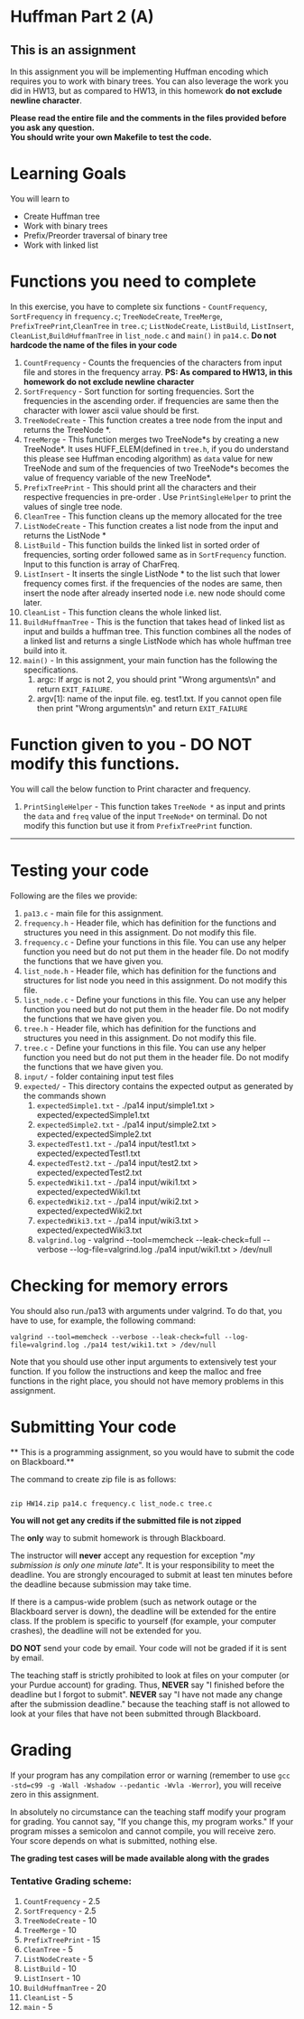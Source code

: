 # Huffman Part 2 (A)

## This is an assignment
In this assignment you will be implementing Huffman encoding which requires you to work with binary trees. You can also leverage the work you did in HW13, but as compared to HW13, in this homework **do not exclude newline character**.


<strong>Please read the entire file and the comments in the files provided before you ask any question.</strong><br>
<strong>You should write your own Makefile to test the code.</strong>


# Learning Goals
You will learn to
* Create Huffman tree
* Work with binary trees
* Prefix/Preorder traversal of binary tree
* Work with linked list


# Functions you need to complete
In this exercise, you have to complete six functions - `CountFrequency`, `SortFrequency` in `frequency.c`; `TreeNodeCreate`, `TreeMerge`, `PrefixTreePrint`,`CleanTree` in `tree.c`; `ListNodeCreate`, `ListBuild`, `ListInsert`, `CleanList`,`BuildHuffmanTree` in `list_node.c` and `main()` in `pa14.c`.
**Do not hardcode the name of the files in your code**
1. `CountFrequency` - Counts the frequencies of the characters from input file and stores in the frequency array.
**PS: As compared to HW13, in this homework do not exclude newline character**
2. `SortFrequency` - Sort function for sorting frequencies. Sort the frequencies in the ascending order.
if frequencies are same then the character with lower ascii value should be first.
3. `TreeNodeCreate` -  This function creates a tree node from the input and returns the TreeNode \*.
4. `TreeMerge` - This function merges two TreeNode\*s by creating a new TreeNode\*. It uses HUFF\_ELEM(defined in `tree.h`, if you do understand this please see Huffman encoding algorithm) as `data` value for new TreeNode and sum of the frequencies of two TreeNode\*s becomes the value of frequency variable of the new TreeNode\*.
5. `PrefixTreePrint` - This should print all the characters and their respective frequencies in pre-order . Use `PrintSingleHelper` to print the values of single tree node.
6. `CleanTree` -  This function cleans up the memory allocated for the tree
7. `ListNodeCreate` - This function creates a list node from the input and returns the ListNode \*
8. `ListBuild` - This function builds the linked list in sorted order of frequencies, sorting order followed same as in `SortFrequency` function. Input to this function is array of CharFreq.
9. `ListInsert` - It inserts the single ListNode \* to the list such that lower frequency comes first. if the frequencies of the nodes are same, then insert the node after already inserted node i.e. new node should come later.
10. `CleanList` - This function cleans the whole linked list.
11. `BuildHuffmanTree` - This is the function that takes head of linked list as input and builds a huffman tree. This function combines all the nodes of a linked list and returns a single ListNode which has whole huffman tree build into it.  
12. `main()` - In this assignment, your main function has the following the specifications.
	1. argc: If argc is not 2, you should print "Wrong arguments\n" and return `EXIT_FAILURE`.
	2. argv[1]: name of the input file. eg. test1.txt. If you cannot open file then print "Wrong arguments\n" and return `EXIT_FAILURE`

# Function given to you - DO NOT modify this functions.
You will call the below function to Print character and frequency.

1. `PrintSingleHelper` - This function takes `TreeNode *` as input and prints the `data` and `freq` value of the input `TreeNode*` on terminal. Do not modify this function but use it from `PrefixTreePrint` function.

---------------------
# Testing your code
Following are the files we provide:
1. `pa13.c` - main file for this assignment.
2. `frequency.h` - Header file, which has definition for the functions and structures you need in this assignment. Do not modify this file.
3. `frequency.c` - Define your functions in this file. You can use any helper function you need but do not put them in the header file. Do not modify the functions that we have given you.
2. `list_node.h` - Header file, which has definition for the functions and structures for list node you need in this assignment. Do not modify this file.
3. `list_node.c` - Define your functions in this file. You can use any helper function you need but do not put them in the header file. Do not modify the functions that we have given you.
2. `tree.h` - Header file, which has definition for the functions and structures you need in this assignment. Do not modify this file.
3. `tree.c` - Define your functions in this file. You can use any helper function you need but do not put them in the header file. Do not modify the functions that we have given you.
4. `input/` - folder containing input test files
5. `expected/` - This directory contains the expected output as generated by the commands shown
	1. `expectedSimple1.txt` - ./pa14 input/simple1.txt > expected/expectedSimple1.txt
	2. `expectedSimple2.txt` - ./pa14 input/simple2.txt > expected/expectedSimple2.txt
	3. `expectedTest1.txt` - ./pa14 input/test1.txt > expected/expectedTest1.txt
	4. `expectedTest2.txt` - ./pa14 input/test2.txt > expected/expectedTest2.txt
	5. `expectedWiki1.txt` - ./pa14 input/wiki1.txt > expected/expectedWiki1.txt
	6. `expectedWiki2.txt` - ./pa14 input/wiki2.txt > expected/expectedWiki2.txt
	7. `expectedWiki3.txt` - ./pa14 input/wiki3.txt > expected/expectedWiki3.txt
	8. `valgrind.log` - valgrind --tool=memcheck --leak-check=full --verbose --log-file=valgrind.log ./pa14 input/wiki1.txt > /dev/null


# Checking for memory errors
You should also run./pa13 with arguments under valgrind. To do that, you have to use, for example, the following command:
```
valgrind --tool=memcheck --verbose --leak-check=full --log-file=valgrind.log ./pa14 test/wiki1.txt > /dev/null
```

Note that you should use other input arguments to extensively test your function. If you follow the instructions and keep the malloc and free functions in the right place, you should not have memory problems in this assignment.


# Submitting Your code
** This is a programming assignment, so you would have to submit the code on Blackboard.**

The command to create zip file is as follows:
```

zip HW14.zip pa14.c frequency.c list_node.c tree.c

```
<strong>You will not get any credits if the submitted file is not zipped</strong>

The **only** way to submit homework is through Blackboard.

The instructor will **never** accept any requestion for exception "*my
submission is only one minute late*".  It is your responsibility to
meet the deadline.  You are strongly encouraged to submit at least ten
minutes before the deadline because submission may take time.

If there is a campus-wide problem (such as network outage or the
Blackboard server is down), the deadline will be extended for the
entire class. If the problem is specific to yourself (for example,
your computer crashes), the deadline will not be extended for
you.

**DO NOT** send your code by email. Your code will not be graded
  if it is sent by email.

The teaching staff is strictly prohibited to look at files on your
computer (or your Purdue account) for grading. Thus, **NEVER** say "I
finished before the deadline but I forgot to submit".  **NEVER** say "I have
not made any change after the submission deadline." because the
teaching staff is not allowed to look at your files that have not been
submitted through Blackboard.


# Grading
If your program has any compilation error or warning (remember to use
`gcc -std=c99 -g -Wall -Wshadow --pedantic -Wvla -Werror`), you will
receive zero in this assignment.

In absolutely no circumstance can the teaching staff modify your
program for grading.  You cannot say, "If you change this, my program
works." If your program misses a semicolon and cannot compile, you
will receive zero.  Your score depends on what is submitted, nothing
else.

**The grading test cases will be made available along with the grades**


### Tentative Grading scheme:
1. `CountFrequency` - 2.5
2. `SortFrequency` - 2.5
3. `TreeNodeCreate` - 10
4. `TreeMerge` -  10
5. `PrefixTreePrint` - 15
6. `CleanTree` - 5
7. `ListNodeCreate` - 5
8. `ListBuild` - 10
9. `ListInsert` - 10
10. `BuildHuffmanTree` - 20
11. `CleanList` - 5
12. `main` - 5
